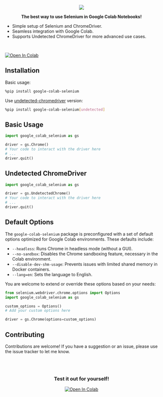 <p align="center">
    <img src="https://github.com/jpjacobpadilla/Google-Colab-Selenium/blob/ecce30fd1f5f151e0c1d946259cf19de33aa8e9d/logo.png?raw=true">
</p>

<p align="center">
    <strong>The best way to use Selenium in Google Colab Notebooks!</strong>
</p>

- Simple setup of Selenium and ChromeDriver.
- Seamless integration with Google Colab.
- Supports Undetected ChromeDriver for more advanced use cases.
<br>

[![Open In Colab](https://colab.research.google.com/assets/colab-badge.svg)](https://colab.research.google.com/drive/1MX3xY23Go1STe7LbDMvwf2KaqHpbrVhC?usp=sharing)

## Installation  

Basic usage:
```bash
%pip install google-colab-selenium
```

Use [undetected-chromedriver](https://github.com/ultrafunkamsterdam/undetected-chromedriver) version:
```bash
%pip install google-colab-selenium[undetected]
```


## Basic Usage
```python
import google_colab_selenium as gs

driver = gs.Chrome()
# Your code to interact with the driver here
# ...
driver.quit()
```

## Undetected ChromeDriver

```python
import google_colab_selenium as gs

driver = gs.UndetectedChrome()
# Your code to interact with the driver here
# ...
driver.quit()
```

## Default Options

The `google-colab-selenium` package is preconfigured with a set of default options optimized for Google Colab environments. These defaults include:

- `--headless`: Runs Chrome in headless mode (without a GUI).
- `--no-sandbox`: Disables the Chrome sandboxing feature, necessary in the Colab environment.
- `--disable-dev-shm-usage`: Prevents issues with limited shared memory in Docker containers.
- `--lang=en`: Sets the language to English.

You are welcome to extend or override these options based on your needs:

```python
from selenium.webdriver.chrome.options import Options
import google_colab_selenium as gs

custom_options = Options()
# Add your custom options here

driver = gs.Chrome(options=custom_options)
```

## Contributing
Contributions are welcome! If you have a suggestion or an issue, please use the issue tracker to let me know.

<br>
<br>

<div align="center">
<h3>Test it out for yourself!</h3>

[![Open In Colab](https://colab.research.google.com/assets/colab-badge.svg)](https://colab.research.google.com/drive/1MX3xY23Go1STe7LbDMvwf2KaqHpbrVhC?usp=sharing)
</div>
